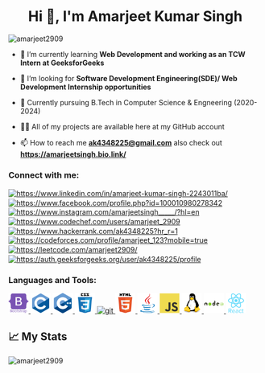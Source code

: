<h1 align="center">Hi 👋, I'm Amarjeet Kumar Singh</h1>

<p align="left"> <img src="https://komarev.com/ghpvc/?username=amarjeet2909&label=Profile%20views&color=0e75b6&style=flat" alt="amarjeet2909" /> </p>

- 🌱 I’m currently learning **Web Development and working as an TCW Intern at GeeksforGeeks**

- 👯 I’m looking for **Software Development Engineering(SDE)/ Web Development Internship opportunities**

- 🌱 Currently pursuing B.Tech in Computer Science & Engneering (2020-2024)

- 👨‍💻 All of my projects are available here at my GitHub account

- 📫 How to reach me **ak4348225@gmail.com** also check out **https://amarjeetsingh.bio.link/**

<h3 align="left">Connect with me:</h3>
<p align="left">
<a href="https://linkedin.com/in/amarjeet-kumar-singh-2243011ba/" target="blank"><img align="center" src="https://raw.githubusercontent.com/rahuldkjain/github-profile-readme-generator/master/src/images/icons/Social/linked-in-alt.svg" alt="https://www.linkedin.com/in/amarjeet-kumar-singh-2243011ba/" height="30" width="40" /></a>
<a href="https://fb.com/profile.php?id=100010980278342" target="blank"><img align="center" src="https://raw.githubusercontent.com/rahuldkjain/github-profile-readme-generator/master/src/images/icons/Social/facebook.svg" alt="https://www.facebook.com/profile.php?id=100010980278342" height="30" width="40" /></a>
<a href="https://instagram.com/amarjeetsingh_____/?hl=en" target="blank"><img align="center" src="https://raw.githubusercontent.com/rahuldkjain/github-profile-readme-generator/master/src/images/icons/Social/instagram.svg" alt="https://www.instagram.com/amarjeetsingh_____/?hl=en" height="30" width="40" /></a>
<a href="https://www.codechef.com/users/amarjeet_2909" target="blank"><img align="center" src="https://cdn.jsdelivr.net/npm/simple-icons@3.1.0/icons/codechef.svg" alt="https://www.codechef.com/users/amarjeet_2909" height="30" width="40" /></a>
<a href="https://www.hackerrank.com/ak4348225?hr_r=1" target="blank"><img align="center" src="https://raw.githubusercontent.com/rahuldkjain/github-profile-readme-generator/master/src/images/icons/Social/hackerrank.svg" alt="https://www.hackerrank.com/ak4348225?hr_r=1" height="30" width="40" /></a>
<a href="https://codeforces.com/profile/amarjeet_123?mobile=true" target="blank"><img align="center" src="https://raw.githubusercontent.com/rahuldkjain/github-profile-readme-generator/master/src/images/icons/Social/codeforces.svg" alt="https://codeforces.com/profile/amarjeet_123?mobile=true" height="30" width="40" /></a>
<a href="https://www.leetcode.com/amarjeet2909/" target="blank"><img align="center" src="https://raw.githubusercontent.com/rahuldkjain/github-profile-readme-generator/master/src/images/icons/Social/leet-code.svg" alt="https://leetcode.com/amarjeet2909/" height="30" width="40" /></a>
<a href="https://auth.geeksforgeeks.org/user/ak4348225/profile" target="blank"><img align="center" src="https://raw.githubusercontent.com/rahuldkjain/github-profile-readme-generator/master/src/images/icons/Social/geeks-for-geeks.svg" alt="https://auth.geeksforgeeks.org/user/ak4348225/profile" height="30" width="40" /></a>
</p>

<h3 align="left">Languages and Tools:</h3>
<p align="left"> <a href="https://getbootstrap.com" target="_blank" rel="noreferrer"> <img src="https://raw.githubusercontent.com/devicons/devicon/master/icons/bootstrap/bootstrap-plain-wordmark.svg" alt="bootstrap" width="40" height="40"/> </a> <a href="https://www.cprogramming.com/" target="_blank" rel="noreferrer"> <img src="https://raw.githubusercontent.com/devicons/devicon/master/icons/c/c-original.svg" alt="c" width="40" height="40"/> </a> <a href="https://www.w3schools.com/cpp/" target="_blank" rel="noreferrer"> <img src="https://raw.githubusercontent.com/devicons/devicon/master/icons/cplusplus/cplusplus-original.svg" alt="cplusplus" width="40" height="40"/> </a> <a href="https://www.w3schools.com/css/" target="_blank" rel="noreferrer"> <img src="https://raw.githubusercontent.com/devicons/devicon/master/icons/css3/css3-original-wordmark.svg" alt="css3" width="40" height="40"/> </a> <a href="https://git-scm.com/" target="_blank" rel="noreferrer"> <img src="https://www.vectorlogo.zone/logos/git-scm/git-scm-icon.svg" alt="git" width="40" height="40"/> </a> <a href="https://www.w3.org/html/" target="_blank" rel="noreferrer"> <img src="https://raw.githubusercontent.com/devicons/devicon/master/icons/html5/html5-original-wordmark.svg" alt="html5" width="40" height="40"/> </a> <a href="https://www.java.com" target="_blank" rel="noreferrer"> <img src="https://raw.githubusercontent.com/devicons/devicon/master/icons/java/java-original.svg" alt="java" width="40" height="40"/> </a> <a href="https://developer.mozilla.org/en-US/docs/Web/JavaScript" target="_blank" rel="noreferrer"> <img src="https://raw.githubusercontent.com/devicons/devicon/master/icons/javascript/javascript-original.svg" alt="javascript" width="40" height="40"/> </a> <a href="https://www.linux.org/" target="_blank" rel="noreferrer"> <img src="https://raw.githubusercontent.com/devicons/devicon/master/icons/linux/linux-original.svg" alt="linux" width="40" height="40"/> </a> <a href="https://nodejs.org" target="_blank" rel="noreferrer"> <img src="https://raw.githubusercontent.com/devicons/devicon/master/icons/nodejs/nodejs-original-wordmark.svg" alt="nodejs" width="40" height="40"/> </a> <a href="https://reactjs.org/" target="_blank" rel="noreferrer"> <img src="https://raw.githubusercontent.com/devicons/devicon/master/icons/react/react-original-wordmark.svg" alt="react" width="40" height="40"/> </a> </p>

## &#x1f4c8; My Stats

<p><img align="center" src="https://github-readme-streak-stats.herokuapp.com/?user=amarjeet2909&" alt="amarjeet2909" /></p>
